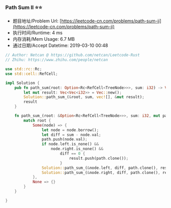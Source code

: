 ### Path Sum II :star::star:
- 题目地址/Problem Url: [https://leetcode-cn.com/problems/path-sum-ii](https://leetcode-cn.com/problems/path-sum-ii)
- 执行时间/Runtime: 4 ms 
- 内存消耗/Mem Usage: 6.7 MB
- 通过日期/Accept Datetime: 2019-03-10 00:48

```rust
// Author: Netcan @ https://github.com/netcan/Leetcode-Rust
// Zhihu: https://www.zhihu.com/people/netcan

use std::rc::Rc;
use std::cell::RefCell;

impl Solution {
    pub fn path_sum(root: Option<Rc<RefCell<TreeNode>>>, sum: i32) -> Vec<Vec<i32>> {
        let mut result: Vec<Vec<i32>> = Vec::new();
        Solution::path_sum_(&root, sum, vec![], &mut result);
        result
    }

    fn path_sum_(root: &Option<Rc<RefCell<TreeNode>>>, sum: i32, mut path: Vec<i32>, result: &mut Vec<Vec<i32>>) {
        match root {
            Some(node) => {
                let node = node.borrow();
                let diff = sum - node.val;
                path.push(node.val);
                if node.left.is_none() &&
                    node.right.is_none() &&
                        diff == 0 {
                            result.push(path.clone());
                        }
                Solution::path_sum_(&node.left, diff, path.clone(), result);
                Solution::path_sum_(&node.right, diff, path.clone(), result);
            },
            None => {}
        }
    }

}


```
